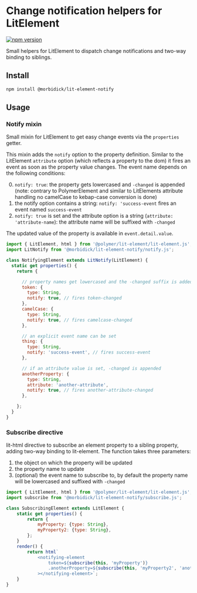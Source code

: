 # Change notification helpers for LitElement

[![npm version](https://img.shields.io/npm/v/@morbidick/lit-element-notify.svg)](https://www.npmjs.com/package/@morbidick/lit-element-notify)

Small helpers for LitElement to dispatch change notifications and two-way binding to siblings.

## Install

```bash
npm install @morbidick/lit-element-notify
```

## Usage

### Notify mixin

Small mixin for LitElement to get easy change events via the `properties` getter.

This mixin adds the `notify` option to the property definition. Similar to the LitElement `attribute` option (which reflects a property to the dom) it fires an event as soon as the property value changes. The event name depends on the following conditions:

0. `notify: true`: the property gets lowercased and `-changed` is appended (note: contrary to PolymerElement and similar to LitElements attribute handling no camelCase to kebap-case conversion is done)
0. the notify option contains a string: `notify: 'success-event` fires an event named `success-event`
0. `notify: true` is set and the attribute option is a string (`attribute: 'attribute-name`): the attribute name will be suffixed with `-changed`

The updated value of the property is available in `event.detail.value`.

```javascript
import { LitElement, html } from '@polymer/lit-element/lit-element.js';
import LitNotify from '@morbidick/lit-element-notify/notify.js';

class NotifyingElement extends LitNotify(LitElement) {
  static get properties() {
    return {

      // property names get lowercased and the -changed suffix is added
      token: {
        type: String,
        notify: true, // fires token-changed
      },
      camelCase: {
        type: String,
        notify: true, // fires camelcase-changed
      },

      // an explicit event name can be set
      thing: {
        type: String,
        notify: 'success-event', // fires success-event
      },

      // if an attribute value is set, -changed is appended
      anotherProperty: {
        type: String,
        attribute: 'another-attribute',
        notify: true, // fires another-attribute-changed
      },

    };
  }
}
```

### Subscribe directive

lit-html directive to subscribe an element property to a sibling property, adding two-way binding to lit-element. The function takes three parameters:

1. the object on which the property will be updated
2. the property name to update
3. (optional) the event name to subscribe to, by default the property name will be lowercased and suffixed with `-changed`

```javascript
import { LitElement, html } from '@polymer/lit-element/lit-element.js';
import subscribe from '@morbidick/lit-element-notify/subscribe.js';

class SubscribingElement extends LitElement {
    static get properties() {
        return {
            myProperty: {type: String},
            myProperty2: {type: String},
        };
    }
    render() {
        return html`
            <notifying-element
                token=${subscribe(this, 'myProperty')}
                .anotherProperty=${subscribe(this, 'myProperty2', 'another-attribute-changed')}
            ></notifying-element>`;
    }
}
```
